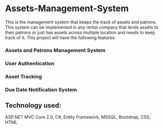 # Assets-Management-System


This is the management system that keeps the track of assets and patrons. This system can be implemented in any rental company that lends assets to their patrons or just has assets across multiple location and needs to keep track of it.
This project will have the following features:
### Assets and Patrons Management System
### User Authentication
### Asset Tracking
### Due Date Notification System 

## Technology used:
ASP.NET MVC Core 2.0, C#, Entity Framework, MSSQL, Bootstrap, CSS, HTML  

